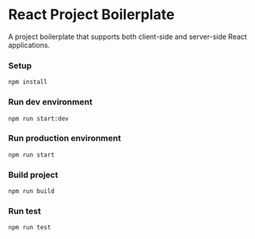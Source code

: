 # React Project Boilerplate

A project boilerplate that supports both client-side and server-side React applications.

### Setup

`npm install`

### Run dev environment

`npm run start:dev`

### Run production environment

`npm run start`

### Build project

`npm run build`

### Run test

`npm run test`
